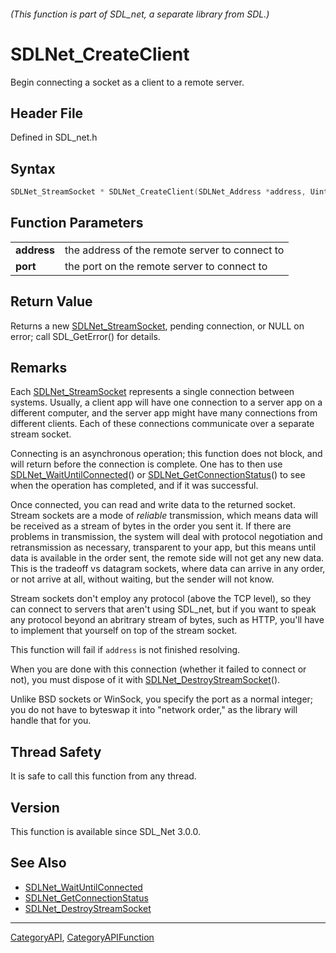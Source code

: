 ###### (This function is part of SDL_net, a separate library from SDL.)
# SDLNet_CreateClient

Begin connecting a socket as a client to a remote server.

## Header File

Defined in SDL_net.h

## Syntax

```c
SDLNet_StreamSocket * SDLNet_CreateClient(SDLNet_Address *address, Uint16 port);

```

## Function Parameters

|                 |                                                |
| --------------- | ---------------------------------------------- |
| **address**     | the address of the remote server to connect to |
| **port**        | the port on the remote server to connect to    |

## Return Value

Returns a new [SDLNet_StreamSocket](SDLNet_StreamSocket), pending
connection, or NULL on error; call SDL_GetError() for details.

## Remarks

Each [SDLNet_StreamSocket](SDLNet_StreamSocket) represents a single
connection between systems. Usually, a client app will have one connection
to a server app on a different computer, and the server app might have many
connections from different clients. Each of these connections communicate
over a separate stream socket.

Connecting is an asynchronous operation; this function does not block, and
will return before the connection is complete. One has to then use
[SDLNet_WaitUntilConnected](SDLNet_WaitUntilConnected)() or
[SDLNet_GetConnectionStatus](SDLNet_GetConnectionStatus)() to see when the
operation has completed, and if it was successful.

Once connected, you can read and write data to the returned socket. Stream
sockets are a mode of _reliable_ transmission, which means data will be
received as a stream of bytes in the order you sent it. If there are
problems in transmission, the system will deal with protocol negotiation
and retransmission as necessary, transparent to your app, but this means
until data is available in the order sent, the remote side will not get any
new data. This is the tradeoff vs datagram sockets, where data can arrive
in any order, or not arrive at all, without waiting, but the sender will
not know.

Stream sockets don't employ any protocol (above the TCP level), so they can
connect to servers that aren't using SDL_net, but if you want to speak any
protocol beyond an abritrary stream of bytes, such as HTTP, you'll have to
implement that yourself on top of the stream socket.

This function will fail if `address` is not finished resolving.

When you are done with this connection (whether it failed to connect or
not), you must dispose of it with
[SDLNet_DestroyStreamSocket](SDLNet_DestroyStreamSocket)().

Unlike BSD sockets or WinSock, you specify the port as a normal integer;
you do not have to byteswap it into "network order," as the library will
handle that for you.

## Thread Safety

It is safe to call this function from any thread.

## Version

This function is available since SDL_Net 3.0.0.

## See Also

- [SDLNet_WaitUntilConnected](SDLNet_WaitUntilConnected)
- [SDLNet_GetConnectionStatus](SDLNet_GetConnectionStatus)
- [SDLNet_DestroyStreamSocket](SDLNet_DestroyStreamSocket)

----
[CategoryAPI](CategoryAPI), [CategoryAPIFunction](CategoryAPIFunction)

